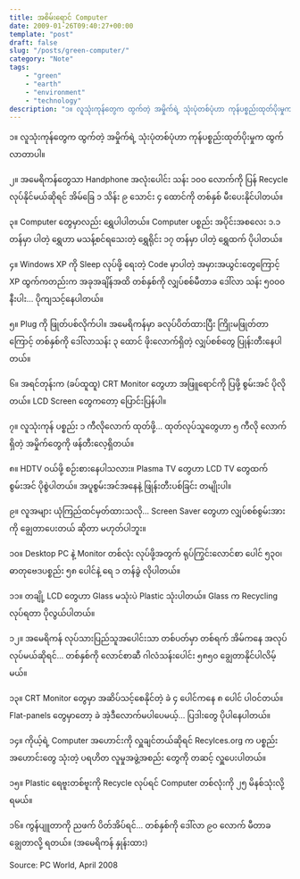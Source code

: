 ```yaml
---
title: အစိမ်းရောင် Computer
date: 2009-01-26T09:40:27+00:00
template: "post"  
draft: false  
slug: "/posts/green-computer/"  
category: "Note"
tags:
    - "green"
    - "earth"
    - "environment"
    - "technology"
description: "၁။ လူသုံးကုန်တွေက ထွက်တဲ့ အမှိုက်ရဲ့ သုံးပုံတစ်ပုံဟာ ကုန်ပစ္စည်းထုတ်ပိုးမှုက ထွက်လာတာပါ။"
---
```

၁။ လူသုံးကုန်တွေက ထွက်တဲ့ အမှိုက်ရဲ့ သုံးပုံတစ်ပုံဟာ ကုန်ပစ္စည်းထုတ်ပိုးမှုက ထွက်လာတာပါ။

၂။ အမေရိကန်တွေသာ Handphone အလုံးပေါင်း သန်း ၁၀ဝ လောက်ကို ပြန် Recycle လုပ်နိုင်မယ်ဆိုရင် အိမ်ခြေ ၁ သိန်း ၉ သောင်း ၄ ထောင်ကို တစ်နှစ် မီးပေးနိုင်ပါတယ်။

၃။ Computer တွေမှာလည်း ရွှေပါပါတယ်။ Computer ပစ္စည်း အပိုင်းအစလေး ၁.၁ တန်မှာ ပါတဲ့ ရွှေဟာ မသန့်စင်ရသေးတဲ့ ရွှေရိုင်း ၁၇ တန်မှာ ပါတဲ့ ရွှေထက် ပိုပါတယ်။

၄။ Windows XP ကို Sleep လုပ်ဖို့ ရေးတဲ့ Code မှာပါတဲ့ အမှားအယွင်းတွေကြောင့် XP ထွက်ကတည်းက အခုအချိန်အထိ တစ်နှစ်ကို လျှပ်စစ်မီတာခ ဒေါ်လာ သန်း ၅၀ဝ၀ နီးပါး… ပိုကျသင့်နေပါတယ်။

၅။ Plug ကို ဖြုတ်ပစ်လိုက်ပါ။ အမေရိကန်မှာ ခလုပ်ပိတ်ထားပြီး ကြိုးမဖြုတ်တာကြောင့် တစ်နှစ်ကို ဒေါ်လာသန်း ၃ ထောင် ဖိုးလောက်ရှိတဲ့ လျှပ်စစ်တွေ ပြုန်းတီးနေပါတယ်။

၆။ အရင်တုန်းက (ခပ်ထူထူ) CRT Monitor တွေဟာ အဖြူရောင်ကို ပြဖို့ စွမ်းအင် ပိုလိုတယ်။ LCD Screen တွေကတော့ ပြောင်းပြန်ပါ။

၇။ လူသုံးကုန် ပစ္စည်း ၁ ကီလိုလောက် ထုတ်ဖို့… ထုတ်လုပ်သူတွေဟာ ၅ ကီလို လောက်ရှိတဲ့ အမှိုက်တွေကို ဖန်တီးလေ့ရှိတယ်။

၈။ HDTV ဝယ်ဖို့ စဉ်းစားနေပါသလား။ Plasma TV တွေဟာ LCD TV တွေထက် စွမ်းအင် ပိုစွဲပါတယ်။ အပူစွမ်းအင်အနေနဲ့ ဖြုန်းတီးပစ်ခြင်း တမျိုးပါ။

၉။ လူအများ ယုံကြည်ထင်မှတ်ထားသလို&#8230; Screen Saver တွေဟာ လျှပ်စစ်စွမ်းအားကို ချွေတာပေးတယ် ဆိုတာ မဟုတ်ပါဘူး။

၁၀။ Desktop PC နဲ့ Monitor တစ်လုံး လုပ်ဖို့အတွက် ရုပ်ကြွင်းလောင်စာ ပေါင် ၅၃၀၊ ဓာတုဗေဒပစ္စည်း ၅၈ ပေါင်နဲ့ ရေ ၁ တန်ခွဲ လိုပါတယ်။

၁၁။ တချို့ LCD တွေဟာ Glass မသုံးပဲ Plastic သုံးပါတယ်။ Glass က Recycling လုပ်ရတာ ပိုလွယ်ပါတယ်။

၁၂။ အမေရိကန် လုပ်သားပြည်သူအပေါင်းသာ တစ်ပတ်မှာ တစ်ရက် အိမ်ကနေ အလုပ်လုပ်မယ်ဆိုရင်… တစ်နှစ်ကို လောင်စာဆီ ဂါလံသန်းပေါင်း ၅၈၅၀ ချွေတာနိုင်ပါလိမ့်မယ်။

၁၃။ CRT Monitor တွေမှာ အဆိပ်သင့်စေနိုင်တဲ့ ခဲ ၄ ပေါင်ကနေ ၈ ပေါင် ပါဝင်တယ်။ Flat-panels တွေမှာတော့ ခဲ အဲ့ဒီလောက်မပါပေမယ့်… ပြဒါးတွေ ပိုပါနေပါတယ်။

၁၄။ ကိုယ့်ရဲ့ Computer အဟောင်းကို လှူချင်တယ်ဆိုရင် Recylces.org က ပစ္စည်းအဟောင်းတွေ သုံးတဲ့ ပရဟိတ လူမှုအဖွဲ့အစည်း တွေကို တဆင့် လှူပေးပါတယ်။

၁၅။ Plastic ရေဗူးတစ်ဗူးကို Recycle လုပ်ရင် Computer တစ်လုံးကို ၂၅ မိနစ်သုံးလို့ ရမယ်။

၁၆။ ကွန်ပျူတာကို ညဖက် ပိတ်အိပ်ရင်… တစ်နှစ်ကို ဒေါ်လာ ၉၀ လောက် မီတာခ ချွေတာလို့ ရတယ်။ (အမေရိကန် နှုန်းထား)

Source: PC World, April 2008